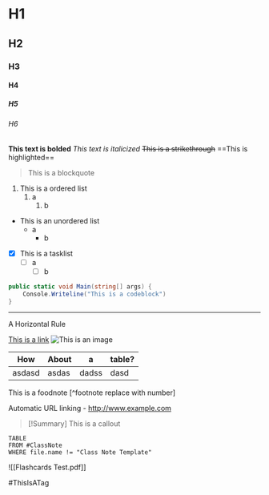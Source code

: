 # H1
## H2
### H3
#### H4
##### H5
###### H6

**This text is bolded**
*This text is italicized*
~~This is a strikethrough~~
==This is highlighted==
> This is a blockquote

1. This is a ordered list
	1. a
		1. b

- This is an unordered list
	- a
		- b

- [x] This is a tasklist
	- [ ] a
		- [ ] b

```csharp
public static void Main(string[] args) {
	Console.Writeline("This is a codeblock")
}
```

---
A Horizontal Rule

[This is a link]("https://www.google.com")
![This is an image]("https://tr.rbxcdn.com/dd30286e6c542e948ee400860deecee0/768/432/Image/Png")


| How | About | a | table? |
| ----|-------|---|--------|
|asdasd|asdas|dadss|dasd|

This is a foodnote [^footnote replace with number]

Automatic URL linking - http://www.example.com

> [!Summary]
> This is a callout

```dataview
TABLE 
FROM #ClassNote 
WHERE file.name != "Class Note Template"
```

![[Flashcards Test.pdf]]

#ThisIsATag